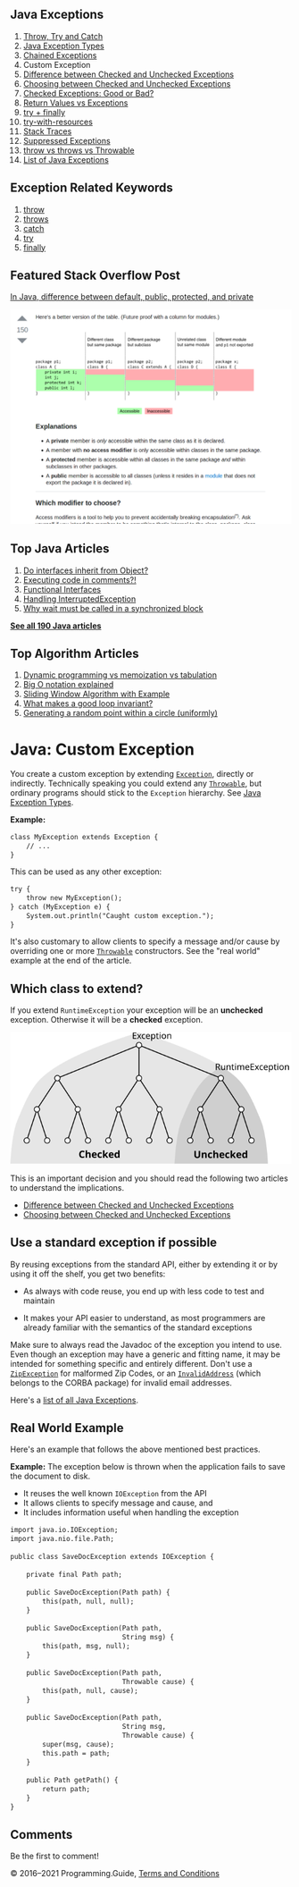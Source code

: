 <span class="underline"></span>

<span class="underline"></span>

## Java Exceptions

1.  [Throw, Try and Catch](exceptions-throw-try-catch.html)
2.  [Java Exception Types](exception-types.html)
3.  [Chained Exceptions](chained-exceptions.html)
4.  Custom Exception
5.  [Difference between Checked and Unchecked Exceptions](difference-between-checked-and-unchecked-exceptions.html)
6.  [Choosing between Checked and Unchecked Exceptions](choosing-between-checked-and-unchecked-exceptions.html)
7.  [Checked Exceptions: Good or Bad?](checked-exceptions-good-or-bad.html)
8.  [Return Values vs Exceptions](return-values-vs-exceptions.html)
9.  [try + finally](try-finally.html)
10. [try-with-resources](try-with-resources.html)
11. [Stack Traces](stack-trace.html)
12. [Suppressed Exceptions](suppressed-exceptions.html)
13. [throw vs throws vs Throwable](throw-vs-throws-vs-throwable.html)
14. [List of Java Exceptions](list-of-java-exceptions.html)

## Exception Related Keywords

1.  [throw](throw.html)
2.  [throws](throws.html)
3.  [catch](catch.html)
4.  [try](try.html)
5.  [finally](finally.html)

## Featured Stack Overflow Post

[In Java, difference between default, public, protected, and private](https://stackoverflow.com/a/33627846/276052)

[<img src="../images/so-featured-33627846.png" alt="StackOverflow screenshot thumbnail" class="screenshot" />](https://stackoverflow.com/a/33627846/276052)

<span class="underline"></span>

## Top Java Articles

1.  [Do interfaces inherit from Object?](do-interfaces-inherit-from-object.html)
2.  [Executing code in comments?!](executing-code-in-comments.html)
3.  [Functional Interfaces](functional-interfaces.html)
4.  [Handling InterruptedException](handling-interrupted-exceptions.html)
5.  [Why wait must be called in a synchronized block](why-wait-must-be-in-synchronized.html)

[**See all 190 Java articles**](index.html)

## Top Algorithm Articles

1.  [Dynamic programming vs memoization vs tabulation](../dynamic-programming-vs-memoization-vs-tabulation.html)
2.  [Big O notation explained](../big-o-notation-explained.html)
3.  [Sliding Window Algorithm with Example](../sliding-window-example.html)
4.  [What makes a good loop invariant?](../what-makes-a-good-loop-invariant.html)
5.  [Generating a random point within a circle (uniformly)](../random-point-within-circle.html)

# Java: Custom Exception

You create a custom exception by extending [`Exception`](https://docs.oracle.com/javase/8/docs/api/java/lang/Exception.html), directly or indirectly. Technically speaking you could extend any [`Throwable`](https://docs.oracle.com/javase/8/docs/api/java/lang/Throwable.html), but ordinary programs should stick to the `Exception` hierarchy. See [Java Exception Types](exception-types.html).

**Example:**

    class MyException extends Exception {
        // ...
    }

This can be used as any other exception:

    try {
        throw new MyException();
    } catch (MyException e) {
        System.out.println("Caught custom exception.");
    }

It's also customary to allow clients to specify a message and/or cause by overriding one or more [`Throwable`](https://docs.oracle.com/javase/8/docs/api/java/lang/Throwable.html) constructors. See the "real world" example at the end of the article.

## Which class to extend?

If you extend `RuntimeException` your exception will be an **unchecked** exception. Otherwise it will be a **checked** exception.

![Schematic Exception Hierarchy](custom-exception/checked-unchecked-hierarchy.svg)

This is an important decision and you should read the following two articles to understand the implications.

- [Difference between Checked and Unchecked Exceptions](difference-between-checked-and-unchecked-exceptions.html)
- [Choosing between Checked and Unchecked Exceptions](choosing-between-checked-and-unchecked-exceptions.html)

## Use a standard exception if possible

By reusing exceptions from the standard API, either by extending it or by using it off the shelf, you get two benefits:

- As always with code reuse, you end up with less code to test and maintain

- It makes your API easier to understand, as most programmers are already familiar with the semantics of the standard exceptions

Make sure to always read the Javadoc of the exception you intend to use. Even though an exception may have a generic and fitting name, it may be intended for something specific and entirely different. Don't use a [`ZipException`](https://docs.oracle.com/javase/8/docs/api/java/util/zip/ZipException.html) for malformed Zip Codes, or an [`InvalidAddress`](https://docs.oracle.com/javase/8/docs/api/org/omg/CosNaming/NamingContextExtPackage/InvalidAddress.html) (which belongs to the CORBA package) for invalid email addresses.

Here's a [list of all Java Exceptions](list-of-java-exceptions.html).

## Real World Example

Here's an example that follows the above mentioned best practices.

**Example:** The exception below is thrown when the application fails to save the document to disk.

- It reuses the well known `IOException` from the API
- It allows clients to specify message and cause, and
- It includes information useful when handling the exception

<!-- -->

    import java.io.IOException;
    import java.nio.file.Path;

    public class SaveDocException extends IOException {

        private final Path path;

        public SaveDocException(Path path) {
            this(path, null, null);
        }

        public SaveDocException(Path path,
                                String msg) {
            this(path, msg, null);
        }

        public SaveDocException(Path path,
                                Throwable cause) {
            this(path, null, cause);
        }

        public SaveDocException(Path path,
                                String msg,
                                Throwable cause) {
            super(msg, cause);
            this.path = path;
        }

        public Path getPath() {
            return path;
        }
    }

## Comments

Be the first to comment!

© 2016–2021 Programming.Guide, [Terms and Conditions](../terms-and-conditions.html)
